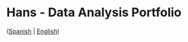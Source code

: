 # Hans - Data Analysis Portfolio
([Spanish](https://github.com/HansAiTech/Data_Analysis_Portfolio/blob/main/Proyectos.md) | [English](https://github.com/HansAiTech/Data_Analysis_Portfolio/blob/main/Proyectos.md))
 
       
       
     
     
     
    
  
    
  
